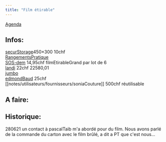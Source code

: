 ```yaml
---
title: "Film étirable"
---
```


[Agenda](notes/AgendaMaJournee.md) 
## Infos:
[securStorage](notes/utilisateurs/fournisseurs/securStorage.md)450×300 10chf\
[RangementsPratique](notes/zones/RangementsPratique.md)\
[SOS-dem](notes/utilisateurs/fournisseurs/SOS-dem.md) 14,95chf  filmEtirableGrand par lot de 6\
[landi](notes/utilisateurs/fournisseurs/landi.md) 22chf 22580,01\
[jumbo](notes/utilisateurs/fournisseurs/jumbo.md)\
[edmondBaud](notes/utilisateurs/fournisseurs/edmondBaud.md) 25chf\
[[notes/utilisateurs/fournisseurs/soniaCouture]] 500chf réutilisable

## A faire: 

## Historique:
280621 un contact à pascalTaib m'a abordé pour du film.  Nous avons parlé de la commande du carton avec le film brûlé, a dit a PT que c'est nous...